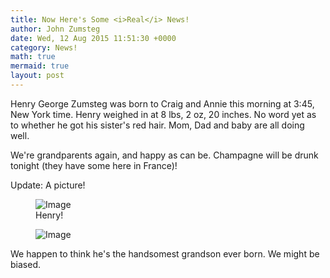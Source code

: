 ```yaml
---
title: Now Here's Some <i>Real</i> News!
author: John Zumsteg
date: Wed, 12 Aug 2015 11:51:30 +0000
category: News!
math: true
mermaid: true
layout: post
---
```

Henry George Zumsteg was born to Craig and Annie this morning at 3:45, New York time. Henry weighed in at 8 lbs, 2 oz, 20 inches. No word yet as to whether he got his sister's red hair. Mom, Dad and baby are all doing well.

We're grandparents again, and happy as can be. Champagne will be drunk tonight (they have some here in France)!

Update: A picture!

<figure class = "portrait">
	<img src="{{"/assets/images/2015/08/IMG_0023.jpg" | prepend: site.baseurl | prepend: site.url }}" alt="Image" />
	<figcaption>Henry!</figcaption>
</figure>
<figure class = "portrait">
	<img src="{{"/assets/images/2015/08/IMG_00231.jpg" | prepend: site.baseurl | prepend: site.url }}" alt="Image" />
	<figcaption></figcaption>
</figure>

We happen to think he's the handsomest grandson ever born. We might be biased.
